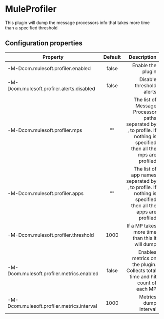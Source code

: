# MuleProfiler

This plugin will dump the message processors info that takes more time than a specified threshold

## Configuration properties
 
  | Property                          | Default       | Description  |
  | --------------------------        |:-------------:| -----:|
  | -M-Dcom.mulesoft.profiler.enabled | false         | Enable the plugin |
  | -M-Dcom.mulesoft.profiler.alerts.disabled | false         | Disable threshold alerts |
  | -M-Dcom.mulesoft.profiler.mps     | "" | The list of Message Processor paths separated by , to profile. If nothing is specified then all the mps are profiled |
  | -M-Dcom.mulesoft.profiler.apps     | "" | The list of app names separated by , to profile. If nothing is specified then all the apps are profiled |
  | -M-Dcom.mulesoft.profiler.threshold | 1000 | If a MP takes more time than this it will dump |
  | -M-Dcom.mulesoft.profiler.metrics.enabled | false | Enables metrics on the plugin. Collects total time and hit count of each MP |
  | -M-Dcom.mulesoft.profiler.metrics.interval | 1000 | Metrics dump interval |
